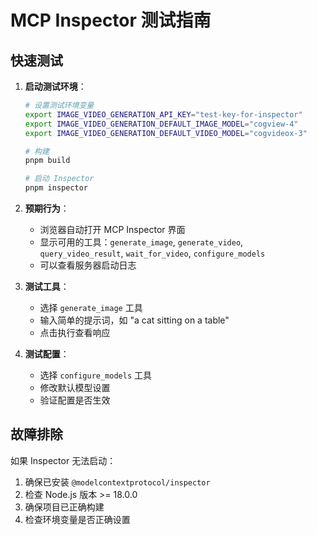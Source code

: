 # MCP Inspector 测试指南

## 快速测试

1. **启动测试环境**：
   ```bash
   # 设置测试环境变量
   export IMAGE_VIDEO_GENERATION_API_KEY="test-key-for-inspector"
   export IMAGE_VIDEO_GENERATION_DEFAULT_IMAGE_MODEL="cogview-4"
   export IMAGE_VIDEO_GENERATION_DEFAULT_VIDEO_MODEL="cogvideox-3"

   # 构建
   pnpm build

   # 启动 Inspector
   pnpm inspector
   ```

2. **预期行为**：
   - 浏览器自动打开 MCP Inspector 界面
   - 显示可用的工具：`generate_image`, `generate_video`, `query_video_result`, `wait_for_video`, `configure_models`
   - 可以查看服务器启动日志

3. **测试工具**：
   - 选择 `generate_image` 工具
   - 输入简单的提示词，如 "a cat sitting on a table"
   - 点击执行查看响应

4. **测试配置**：
   - 选择 `configure_models` 工具
   - 修改默认模型设置
   - 验证配置是否生效

## 故障排除

如果 Inspector 无法启动：
1. 确保已安装 `@modelcontextprotocol/inspector`
2. 检查 Node.js 版本 >= 18.0.0
3. 确保项目已正确构建
4. 检查环境变量是否正确设置
